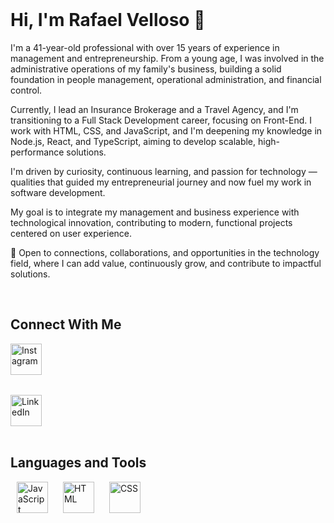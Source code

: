 <br>

# Hi, I'm Rafael Velloso 👋

I'm a 41-year-old professional with over 15 years of experience in management and entrepreneurship. From a young age, I was involved in the administrative operations of my family's business, building a solid foundation in people management, operational administration, and financial control.

Currently, I lead an Insurance Brokerage and a Travel Agency, and I'm transitioning to a Full Stack Development career, focusing on Front-End. I work with HTML, CSS, and JavaScript, and I'm deepening my knowledge in Node.js, React, and TypeScript, aiming to develop scalable, high-performance solutions.

I'm driven by curiosity, continuous learning, and passion for technology — qualities that guided my entrepreneurial journey and now fuel my work in software development.

My goal is to integrate my management and business experience with technological innovation, contributing to modern, functional projects centered on user experience.

📩 Open to connections, collaborations, and opportunities in the technology field, where I can add value, continuously grow, and contribute to impactful solutions.

<br>

## Connect With Me

<a href="https://www.instagram.com/rafaelvellosoborges" target="_blank">
  <img width="50" height="50" alt="Instagram" 
       src="https://github.com/user-attachments/assets/6825fdc9-2249-40bd-8f22-7fa6ab540a05" 
       style="display:block; margin-bottom:15px;" />
</a>
<br>
<a href="https://www.linkedin.com/in/rafaelvelloso/" target="_blank">
  <img width="50" height="50" alt="LinkedIn" 
       src="https://github.com/user-attachments/assets/d90b1bab-cd7d-402b-acec-d77dc9ae7064" 
       style="display:block;" />
</a>

<br>

## Languages and Tools

<img width="50" height="50" alt="JavaScript" 
     src="https://github.com/user-attachments/assets/fb5c9df8-edef-4684-becc-6ed3991a56a0" 
     style="padding:0 10px;" />
<img width="50" height="50" alt="HTML" 
     src="https://github.com/user-attachments/assets/0361cbce-10d6-44d3-bd1d-61df9263e43b" 
     style="padding:0 10px;" />
<img width="50" height="50" alt="CSS" 
     src="https://github.com/user-attachments/assets/bef9d1bb-f97a-421f-bae6-c4f8c68fd7a8" 
     style="padding:0 10px;" />

